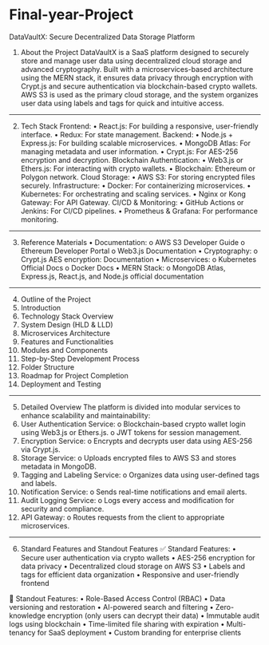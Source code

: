 # Final-year-Project


DataVaultX: Secure Decentralized Data Storage Platform

1. About the Project
DataVaultX is a SaaS platform designed to securely store and manage user data using decentralized cloud storage and advanced cryptography. Built with a microservices-based architecture using the MERN stack, it ensures data privacy through encryption with Crypt.js and secure authentication via blockchain-based crypto wallets. AWS S3 is used as the primary cloud storage, and the system organizes user data using labels and tags for quick and intuitive access.
________________________________________

2. Tech Stack
Frontend:
•	React.js: For building a responsive, user-friendly interface.
•	Redux: For state management.
Backend:
•	Node.js + Express.js: For building scalable microservices.
•	MongoDB Atlas: For managing metadata and user information.
•	Crypt.js: For AES-256 encryption and decryption.
Blockchain Authentication:
•	Web3.js or Ethers.js: For interacting with crypto wallets.
•	Blockchain: Ethereum or Polygon network.
Cloud Storage:
•	AWS S3: For storing encrypted files securely.
Infrastructure:
•	Docker: For containerizing microservices.
•	Kubernetes: For orchestrating and scaling services.
•	Nginx or Kong Gateway: For API Gateway.
CI/CD & Monitoring:
•	GitHub Actions or Jenkins: For CI/CD pipelines.
•	Prometheus & Grafana: For performance monitoring.

________________________________________

3. Reference Materials
•	Documentation: 
o	AWS S3 Developer Guide
o	Ethereum Developer Portal
o	Web3.js Documentation
•	Cryptography: 
o	Crypt.js AES encryption: Documentation
•	Microservices: 
o	Kubernetes Official Docs
o	Docker Docs
•	MERN Stack: 
o	MongoDB Atlas, Express.js, React.js, and Node.js official documentation

________________________________________

4. Outline of the Project
1.	Introduction
2.	Technology Stack Overview
3.	System Design (HLD & LLD)
4.	Microservices Architecture
5.	Features and Functionalities
6.	Modules and Components
7.	Step-by-Step Development Process
8.	Folder Structure
9.	Roadmap for Project Completion
10.	Deployment and Testing

________________________________________

5. Detailed Overview
The platform is divided into modular services to enhance scalability and maintainability:
1.	User Authentication Service:
o	Blockchain-based crypto wallet login using Web3.js or Ethers.js.
o	JWT tokens for session management.
2.	Encryption Service:
o	Encrypts and decrypts user data using AES-256 via Crypt.js.
3.	Storage Service:
o	Uploads encrypted files to AWS S3 and stores metadata in MongoDB.
4.	Tagging and Labeling Service:
o	Organizes data using user-defined tags and labels.
5.	Notification Service:
o	Sends real-time notifications and email alerts.
6.	Audit Logging Service:
o	Logs every access and modification for security and compliance.
7.	API Gateway:
o	Routes requests from the client to appropriate microservices.

________________________________________

6. Standard Features and Standout Features
✅ Standard Features:
•	Secure user authentication via crypto wallets
•	AES-256 encryption for data privacy
•	Decentralized cloud storage on AWS S3
•	Labels and tags for efficient data organization
•	Responsive and user-friendly frontend

🌟 Standout Features:
•	Role-Based Access Control (RBAC)
•	Data versioning and restoration
•	AI-powered search and filtering
•	Zero-knowledge encryption (only users can decrypt their data)
•	Immutable audit logs using blockchain
•	Time-limited file sharing with expiration
•	Multi-tenancy for SaaS deployment
•	Custom branding for enterprise clients
